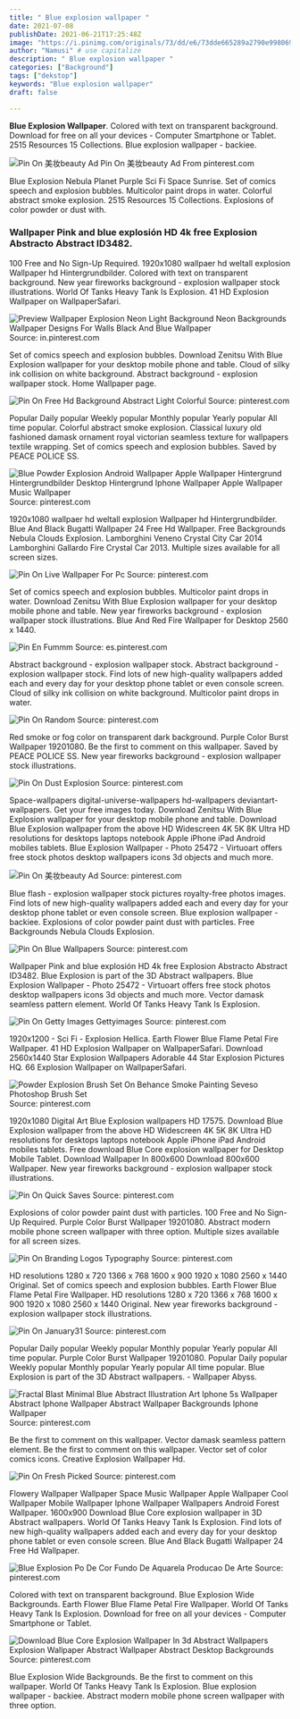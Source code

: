 ```yaml
---
title: " Blue explosion wallpaper "
date: 2021-07-08
publishDate: 2021-06-21T17:25:48Z
image: "https://i.pinimg.com/originals/73/dd/e6/73dde665289a2790e998069e22005094.jpg"
author: "Namusi" # use capitalize
description: " Blue explosion wallpaper "
categories: ["Background"]
tags: ["dekstop"]
keywords: "Blue explosion wallpaper"
draft: false

---
```



**Blue Explosion Wallpaper**. Colored with text on transparent background. Download for free on all your devices - Computer Smartphone or Tablet. 2515 Resources 15 Collections. Blue explosion wallpaper - backiee.

![Pin On 美妆beauty Ad](https://i.pinimg.com/736x/ac/6d/6a/ac6d6a48c8b5362ab2ee5c98950b83b2.jpg "Pin On 美妆beauty Ad")
Pin On 美妆beauty Ad From pinterest.com


Blue Explosion Nebula Planet Purple Sci Fi Space Sunrise. Set of comics speech and explosion bubbles. Multicolor paint drops in water. Colorful abstract smoke explosion. 2515 Resources 15 Collections. Explosions of color powder or dust with.

### Wallpaper Pink and blue explosión HD 4k free Explosion Abstracto Abstract ID3482.

100 Free and No Sign-Up Required. 1920x1080 wallpaer hd weltall explosion Wallpaper hd Hintergrundbilder. Colored with text on transparent background. New year fireworks background - explosion wallpaper stock illustrations. World Of Tanks Heavy Tank Is Explosion. 41 HD Explosion Wallpaper on WallpaperSafari.


![Preview Wallpaper Explosion Neon Light Background Neon Backgrounds Wallpaper Designs For Walls Black And Blue Wallpaper](https://i.pinimg.com/474x/f7/b7/8f/f7b78f7dc00ceb06e063435d5d45d81b.jpg "Preview Wallpaper Explosion Neon Light Background Neon Backgrounds Wallpaper Designs For Walls Black And Blue Wallpaper")
Source: in.pinterest.com

Set of comics speech and explosion bubbles. Download Zenitsu With Blue Explosion wallpaper for your desktop mobile phone and table. Cloud of silky ink collision on white background. Abstract background - explosion wallpaper stock. Home Wallpaper page.

![Pin On Free Hd Background Abstract Light Colorful](https://i.pinimg.com/564x/0b/10/af/0b10afb9f16762a527acf80d831454f4.jpg "Pin On Free Hd Background Abstract Light Colorful")
Source: pinterest.com

Popular Daily popular Weekly popular Monthly popular Yearly popular All time popular. Colorful abstract smoke explosion. Classical luxury old fashioned damask ornament royal victorian seamless texture for wallpapers textile wrapping. Set of comics speech and explosion bubbles. Saved by PEACE POLICE SS.

![Blue Powder Explosion Android Wallpaper Apple Wallpaper Hintergrund Hintergrundbilder Desktop Hintergrund Iphone Wallpaper Apple Wallpaper Music Wallpaper](https://i.pinimg.com/originals/2d/eb/29/2deb29af8ee2814e3ceb278fc574983d.jpg "Blue Powder Explosion Android Wallpaper Apple Wallpaper Hintergrund Hintergrundbilder Desktop Hintergrund Iphone Wallpaper Apple Wallpaper Music Wallpaper")
Source: pinterest.com

1920x1080 wallpaer hd weltall explosion Wallpaper hd Hintergrundbilder. Blue And Black Bugatti Wallpaper 24 Free Hd Wallpaper. Free Backgrounds Nebula Clouds Explosion. Lamborghini Veneno Crystal City Car 2014 Lamborghini Gallardo Fire Crystal Car 2013. Multiple sizes available for all screen sizes.

![Pin On Live Wallpaper For Pc](https://i.pinimg.com/originals/f2/8a/69/f28a69d9806b4dcd291293a80dc1059c.jpg "Pin On Live Wallpaper For Pc")
Source: pinterest.com

Set of comics speech and explosion bubbles. Multicolor paint drops in water. Download Zenitsu With Blue Explosion wallpaper for your desktop mobile phone and table. New year fireworks background - explosion wallpaper stock illustrations. Blue And Red Fire Wallpaper for Desktop 2560 x 1440.

![Pin En Fummm](https://i.pinimg.com/originals/f1/cd/a6/f1cda68775d0bccc25a7923cac87edf4.jpg "Pin En Fummm")
Source: es.pinterest.com

Abstract background - explosion wallpaper stock. Abstract background - explosion wallpaper stock. Find lots of new high-quality wallpapers added each and every day for your desktop phone tablet or even console screen. Cloud of silky ink collision on white background. Multicolor paint drops in water.

![Pin On Random](https://i.pinimg.com/originals/d0/1e/78/d01e78a1f5b1de85bc650f7dac339959.jpg "Pin On Random")
Source: pinterest.com

Red smoke or fog color on transparent dark background. Purple Color Burst Wallpaper 19201080. Be the first to comment on this wallpaper. Saved by PEACE POLICE SS. New year fireworks background - explosion wallpaper stock illustrations.

![Pin On Dust Explosion](https://i.pinimg.com/originals/41/2c/64/412c64495f3741b939b9db417fad21e3.png "Pin On Dust Explosion")
Source: pinterest.com

Space-wallpapers digital-universe-wallpapers hd-wallpapers deviantart-wallpapers. Get your free images today. Download Zenitsu With Blue Explosion wallpaper for your desktop mobile phone and table. Download Blue Explosion wallpaper from the above HD Widescreen 4K 5K 8K Ultra HD resolutions for desktops laptops notebook Apple iPhone iPad Android mobiles tablets. Blue Explosion Wallpaper - Photo 25472 - Virtuoart offers free stock photos desktop wallpapers icons 3d objects and much more.

![Pin On 美妆beauty Ad](https://i.pinimg.com/736x/ac/6d/6a/ac6d6a48c8b5362ab2ee5c98950b83b2.jpg "Pin On 美妆beauty Ad")
Source: pinterest.com

Blue flash - explosion wallpaper stock pictures royalty-free photos images. Find lots of new high-quality wallpapers added each and every day for your desktop phone tablet or even console screen. Blue explosion wallpaper - backiee. Explosions of color powder paint dust with particles. Free Backgrounds Nebula Clouds Explosion.

![Pin On Blue Wallpapers](https://i.pinimg.com/originals/f4/91/2e/f4912e4c7a33de87023c70045c127e0a.jpg "Pin On Blue Wallpapers")
Source: pinterest.com

Wallpaper Pink and blue explosión HD 4k free Explosion Abstracto Abstract ID3482. Blue Explosion is part of the 3D Abstract wallpapers. Blue Explosion Wallpaper - Photo 25472 - Virtuoart offers free stock photos desktop wallpapers icons 3d objects and much more. Vector damask seamless pattern element. World Of Tanks Heavy Tank Is Explosion.

![Pin On Getty Images Gettyimages](https://i.pinimg.com/originals/b9/eb/10/b9eb103fc06485992b823cd1b064e011.jpg "Pin On Getty Images Gettyimages")
Source: pinterest.com

1920x1200 - Sci Fi - Explosion Hellica. Earth Flower Blue Flame Petal Fire Wallpaper. 41 HD Explosion Wallpaper on WallpaperSafari. Download 2560x1440 Star Explosion Wallpapers Adorable 44 Star Explosion Pictures HQ. 66 Explosion Wallpaper on WallpaperSafari.

![Powder Explosion Brush Set On Behance Smoke Painting Seveso Photoshop Brush Set](https://i.pinimg.com/originals/7e/9a/8a/7e9a8a9311f694f506556756be940a4b.jpg "Powder Explosion Brush Set On Behance Smoke Painting Seveso Photoshop Brush Set")
Source: pinterest.com

1920x1080 Digital Art Blue Explosion wallpapers HD 17575. Download Blue Explosion wallpaper from the above HD Widescreen 4K 5K 8K Ultra HD resolutions for desktops laptops notebook Apple iPhone iPad Android mobiles tablets. Free download Blue Core explosion wallpaper for Desktop Mobile Tablet. Download Wallpaper In 800x600 Download 800x600 Wallpaper. New year fireworks background - explosion wallpaper stock illustrations.

![Pin On Quick Saves](https://i.pinimg.com/736x/29/64/97/29649770c64166939807dafd0d3162ff.jpg "Pin On Quick Saves")
Source: pinterest.com

Explosions of color powder paint dust with particles. 100 Free and No Sign-Up Required. Purple Color Burst Wallpaper 19201080. Abstract modern mobile phone screen wallpaper with three option. Multiple sizes available for all screen sizes.

![Pin On Branding Logos Typography](https://i.pinimg.com/originals/44/a5/7f/44a57f34f28bdc6e781c36c0c16d18f0.jpg "Pin On Branding Logos Typography")
Source: pinterest.com

HD resolutions 1280 x 720 1366 x 768 1600 x 900 1920 x 1080 2560 x 1440 Original. Set of comics speech and explosion bubbles. Earth Flower Blue Flame Petal Fire Wallpaper. HD resolutions 1280 x 720 1366 x 768 1600 x 900 1920 x 1080 2560 x 1440 Original. New year fireworks background - explosion wallpaper stock illustrations.

![Pin On January31](https://i.pinimg.com/564x/6b/26/96/6b2696f8d264f9c7c33deccffd6581ef.jpg "Pin On January31")
Source: pinterest.com

Popular Daily popular Weekly popular Monthly popular Yearly popular All time popular. Purple Color Burst Wallpaper 19201080. Popular Daily popular Weekly popular Monthly popular Yearly popular All time popular. Blue Explosion is part of the 3D Abstract wallpapers. - Wallpaper Abyss.

![Fractal Blast Minimal Blue Abstract Illustration Art Iphone 5s Wallpaper Abstract Iphone Wallpaper Abstract Wallpaper Backgrounds Iphone Wallpaper](https://i.pinimg.com/originals/c1/d7/7a/c1d77a117110475a82dc90c1eceec495.jpg "Fractal Blast Minimal Blue Abstract Illustration Art Iphone 5s Wallpaper Abstract Iphone Wallpaper Abstract Wallpaper Backgrounds Iphone Wallpaper")
Source: pinterest.com

Be the first to comment on this wallpaper. Vector damask seamless pattern element. Be the first to comment on this wallpaper. Vector set of color comics icons. Creative Explosion Wallpaper Hd.

![Pin On Fresh Picked](https://i.pinimg.com/originals/45/b3/c1/45b3c120ca69a39cf748f187c33bc8f6.jpg "Pin On Fresh Picked")
Source: pinterest.com

Flowery Wallpaper Wallpaper Space Music Wallpaper Apple Wallpaper Cool Wallpaper Mobile Wallpaper Iphone Wallpaper Wallpapers Android Forest Wallpaper. 1600x900 Download Blue Core explosion wallpaper in 3D Abstract wallpapers. World Of Tanks Heavy Tank Is Explosion. Find lots of new high-quality wallpapers added each and every day for your desktop phone tablet or even console screen. Blue And Black Bugatti Wallpaper 24 Free Hd Wallpaper.

![Blue Explosion Po De Cor Fundo De Aquarela Producao De Arte](https://i.pinimg.com/originals/60/c3/a2/60c3a2994cab5ee655e4011f5fa8b738.jpg "Blue Explosion Po De Cor Fundo De Aquarela Producao De Arte")
Source: pinterest.com

Colored with text on transparent background. Blue Explosion Wide Backgrounds. Earth Flower Blue Flame Petal Fire Wallpaper. World Of Tanks Heavy Tank Is Explosion. Download for free on all your devices - Computer Smartphone or Tablet.

![Download Blue Core Explosion Wallpaper In 3d Abstract Wallpapers Explosion Wallpaper Abstract Wallpaper Abstract Desktop Backgrounds](https://i.pinimg.com/originals/73/dd/e6/73dde665289a2790e998069e22005094.jpg "Download Blue Core Explosion Wallpaper In 3d Abstract Wallpapers Explosion Wallpaper Abstract Wallpaper Abstract Desktop Backgrounds")
Source: pinterest.com

Blue Explosion Wide Backgrounds. Be the first to comment on this wallpaper. World Of Tanks Heavy Tank Is Explosion. Blue explosion wallpaper - backiee. Abstract modern mobile phone screen wallpaper with three option.

